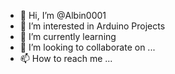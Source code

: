 - 👋 Hi, I’m @Albin0001
- 👀 I’m interested in Arduino Projects
- 🌱 I’m currently learning 
- 💞️ I’m looking to collaborate on ...
- 📫 How to reach me ...

<!---
Albin0001/Albin0001 is a ✨ special ✨ repository because its `README.md` (this file) appears on your GitHub profile.
You can click the Preview link to take a look at your changes.
--->
